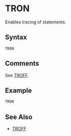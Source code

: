 # TRON

Enables tracing of statements.

## Syntax

`TRON`

## Comments

See [TROFF](TROFF).

## Example

```vb
TRON
```

## See Also

- [TROFF](TROFF)
